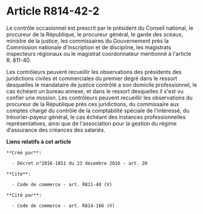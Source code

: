 # Article R814-42-2

Le contrôle occasionnel est prescrit par le président du Conseil national, le procureur de la République, le procureur
général, le garde des sceaux, ministre de la justice, les commissaires du Gouvernement près la Commission nationale
d'inscription et de discipline, les magistrats inspecteurs régionaux ou le magistrat coordonnateur mentionné à l'article R.
811-40. 

Les contrôleurs peuvent recueillir les observations des présidents des juridictions civiles et commerciales du premier degré
dans le ressort desquelles le mandataire de justice contrôlé a son domicile professionnel, le cas échéant un bureau annexe,
et dans le ressort desquelles il s'est vu confier une mission. Les contrôleurs peuvent recueillir les observations du
procureur de la République près ces juridictions, du commissaire aux comptes chargé du contrôle de la comptabilité spéciale
de l'intéressé, du trésorier-payeur général, le cas échéant des instances professionnelles représentatives, ainsi que de
l'association pour la gestion du régime d'assurance des créances des salariés.

**Liens relatifs à cet article**

	**Créé par**:

	  - Décret n°2016-1851 du 23 décembre 2016 - art. 20

	**Cite**:

	  - Code de commerce - art. R811-40 (V)

	**Cité par**:

	  - Code de commerce - art. R814-166 (V)
